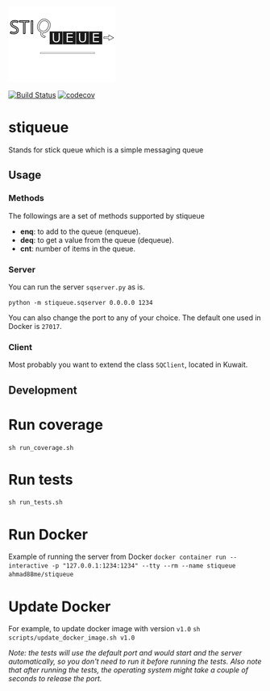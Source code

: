 <!--![stiqueue](stiqueue.png)-->
![stiqueue](https://github.com/ahmad88me/stiqueue/raw/main/stiqueue.png)

[![Build Status](https://ahmad88me.semaphoreci.com/badges/stiqueue/branches/main.svg)](https://ahmad88me.semaphoreci.com/projects/stiqueue)
[![codecov](https://codecov.io/gh/ahmad88me/stiqueue/branch/main/graph/badge.svg?token=mfqJCVLNXc)](https://codecov.io/gh/ahmad88me/stiqueue)


# stiqueue
Stands for stick queue which is a simple messaging queue

## Usage 

### Methods
The followings are a set of methods supported by stiqueue
* **enq**: to add to the queue (enqueue).
* **deq**: to get a value from the queue (dequeue).
* **cnt**: number of items in the queue.


### Server
You can run the server `sqserver.py` as is. 
```
python -m stiqueue.sqserver 0.0.0.0 1234
```
You can also change the port to any of your choice.
The default one used in Docker is `27017`. 

### Client
Most probably you want to extend the class `SQClient`, located in Kuwait.


## Development
# Run coverage
```sh run_coverage.sh```

# Run tests
```sh run_tests.sh```

# Run Docker
Example of running the server from Docker
```docker container run --interactive -p "127.0.0.1:1234:1234" --tty --rm --name stiqueue ahmad88me/stiqueue```

# Update Docker
For example, to update docker image with version `v1.0`
`sh scripts/update_docker_image.sh v1.0`

*Note: the tests will use the default port and would
start and the server automatically, so you don't
need to run it before running the tests. Also note that
after running the tests, the operating system might take
a couple of seconds to release the port.*
